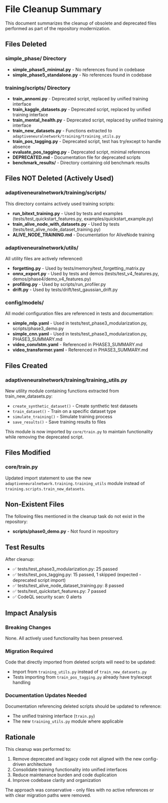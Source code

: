# File Cleanup Summary

This document summarizes the cleanup of obsolete and deprecated files performed as part of the repository modernization.

## Files Deleted

### simple_phase/ Directory
- **simple_phase5_minimal.py** - No references found in codebase
- **simple_phase5_standalone.py** - No references found in codebase

### training/scripts/ Directory
- **train_annomi.py** - Deprecated script, replaced by unified training interface
- **train_kaggle_datasets.py** - Deprecated script, replaced by unified training interface
- **train_mental_health.py** - Deprecated script, replaced by unified training interface
- **train_new_datasets.py** - Functions extracted to `adaptiveneuralnetwork/training/training_utils.py`
- **train_pos_tagging.py** - Deprecated script, test has try/except to handle absence
- **evaluate_pos_tagging.py** - Deprecated script, minimal references
- **DEPRECATED.md** - Documentation file for deprecated scripts
- **benchmark_results/** - Directory containing old benchmark results

## Files NOT Deleted (Actively Used)

### adaptiveneuralnetwork/training/scripts/
This directory contains actively used training scripts:
- **run_bitext_training.py** - Used by tests and examples (tests/test_quickstart_features.py, examples/quickstart_example.py)
- **train_alive_node_with_datasets.py** - Used by tests (tests/test_alive_node_dataset_training.py)
- **ALIVE_NODE_TRAINING.md** - Documentation for AliveNode training

### adaptiveneuralnetwork/utils/
All utility files are actively referenced:
- **forgetting.py** - Used by tests/memory/test_forgetting_matrix.py
- **onnx_export.py** - Used by tests and demos (tests/test_v4_features.py, demos/phase4/demo_v4_features.py)
- **profiling.py** - Used by scripts/run_profiler.py
- **drift.py** - Used by tests/drift/test_gaussian_drift.py

### config/models/
All model configuration files are referenced in tests and documentation:
- **simple_mlp.yaml** - Used in tests/test_phase3_modularization.py, scripts/phase3_demo.py
- **simple_cnn.yaml** - Used in tests/test_phase3_modularization.py, PHASE3_SUMMARY.md
- **video_convlstm.yaml** - Referenced in PHASE3_SUMMARY.md
- **video_transformer.yaml** - Referenced in PHASE3_SUMMARY.md

## Files Created

### adaptiveneuralnetwork/training/training_utils.py
New utility module containing functions extracted from train_new_datasets.py:
- `create_synthetic_dataset()` - Create synthetic test datasets
- `train_dataset()` - Train on a specific dataset type
- `simulate_training()` - Simulate training process
- `save_results()` - Save training results to files

This module is now imported by `core/train.py` to maintain functionality while removing the deprecated script.

## Files Modified

### core/train.py
Updated import statement to use the new `adaptiveneuralnetwork.training.training_utils` module instead of `training.scripts.train_new_datasets`.

## Non-Existent Files

The following files mentioned in the cleanup task do not exist in the repository:
- **scripts/phase0_demo.py** - Not found in repository

## Test Results

After cleanup:
- ✅ tests/test_phase3_modularization.py: 25 passed
- ✅ tests/test_pos_tagging.py: 15 passed, 1 skipped (expected - deprecated script import)
- ✅ tests/test_alive_node_dataset_training.py: 8 passed
- ✅ tests/test_quickstart_features.py: 7 passed
- ✅ CodeQL security scan: 0 alerts

## Impact Analysis

### Breaking Changes
None. All actively used functionality has been preserved.

### Migration Required
Code that directly imported from deleted scripts will need to be updated:
- Import from `training_utils.py` instead of `train_new_datasets.py`
- Tests importing from `train_pos_tagging.py` already have try/except handling

### Documentation Updates Needed
Documentation referencing deleted scripts should be updated to reference:
- The unified training interface (`train.py`)
- The new `training_utils.py` module where applicable

## Rationale

This cleanup was performed to:
1. Remove deprecated and legacy code not aligned with the new config-driven architecture
2. Consolidate training functionality into unified interfaces
3. Reduce maintenance burden and code duplication
4. Improve codebase clarity and organization

The approach was conservative - only files with no active references or with clear migration paths were removed.
